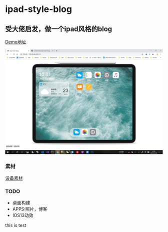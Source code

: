 # ipad-style-blog

## 受大佬启发，做一个ipad风格的blog 

[Demo地址](http://118.25.46.230:999/)


![image](src//sample/QQ截图20191020212624.jpg)


### 素材
[设备素材](http://facebook.design/devices) 



### TODO
- 桌面构建
- APPS:照片，博客
- IOS13动效

this is test
